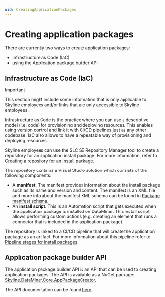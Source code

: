 ```yaml
---
uid: CreatingApplicationPackages
---
```


# Creating application packages

There are currently two ways to create application packages:

- Infrastructure as Code (IaC)
- using the Application package builder API

## Infrastructure as Code (IaC)

> [!IMPORTANT]
> This section might include some information that is only applicable to Skyline employees and/or links that are only accessible to Skyline employees.

Infrastructure as Code is the practice where you can use a descriptive model (i.e. code) for provisioning and deploying resources. This enables using version control and link it with CI/CD pipelines just as any other codebase. IaC also allows to have a repeatable way of provisioning and deploying resources.

Skyline employees can use the SLC SE Repository Manager tool to create a repository for an application install package. For more information, refer to [Creating a repository for an install package](xref:Creating_a_repository_for_an_install_package#packages).

The repository contains a Visual Studio solution which consists of the following components:

- A **manifest**. The manifest provides information about the install package such as its name and version and content. The manifest is an XML file and more info about the manifest XML schema can be found in [Package manifest schema](xref:SchemaPackageManifest).
- An **install script**. This is an Automation script that gets executed when the application package is installed on DataMiner. This install script allows performing custom actions (e.g. creating an element that runs a connector that is included in the application package).

The repository is linked to a CI/CD pipeline that will create the application package as an artifact. For more information about this pipeline refer to [Pipeline stages for install packages](xref:Pipeline_stages_for_install_packages).

## Application package builder API

The application package builder API is an API that can be used to creating application packages. The API is available as a NuGet package: [Skyline.DataMiner.Core.AppPackageCreator](https://www.nuget.org/packages/Skyline.DataMiner.Core.AppPackageCreator).

The API documentation can be found [here](xref:Skyline.AppInstaller).
